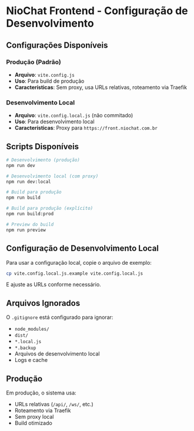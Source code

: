 # NioChat Frontend - Configuração de Desenvolvimento

## Configurações Disponíveis

### Produção (Padrão)
- **Arquivo**: `vite.config.js`
- **Uso**: Para build de produção
- **Características**: Sem proxy, usa URLs relativas, roteamento via Traefik

### Desenvolvimento Local
- **Arquivo**: `vite.config.local.js` (não commitado)
- **Uso**: Para desenvolvimento local
- **Características**: Proxy para `https://front.niochat.com.br`

## Scripts Disponíveis

```bash
# Desenvolvimento (produção)
npm run dev

# Desenvolvimento local (com proxy)
npm run dev:local

# Build para produção
npm run build

# Build para produção (explícito)
npm run build:prod

# Preview do build
npm run preview
```

## Configuração de Desenvolvimento Local

Para usar a configuração local, copie o arquivo de exemplo:

```bash
cp vite.config.local.js.example vite.config.local.js
```

E ajuste as URLs conforme necessário.

## Arquivos Ignorados

O `.gitignore` está configurado para ignorar:
- `node_modules/`
- `dist/`
- `*.local.js`
- `*.backup`
- Arquivos de desenvolvimento local
- Logs e cache

## Produção

Em produção, o sistema usa:
- URLs relativas (`/api/`, `/ws/`, etc.)
- Roteamento via Traefik
- Sem proxy local
- Build otimizado
